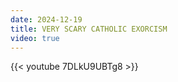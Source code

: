 ```yaml
---
date: 2024-12-19
title: VERY SCARY CATHOLIC EXORCISM
video: true
---
```



{{< youtube 7DLkU9UBTg8 >}}
